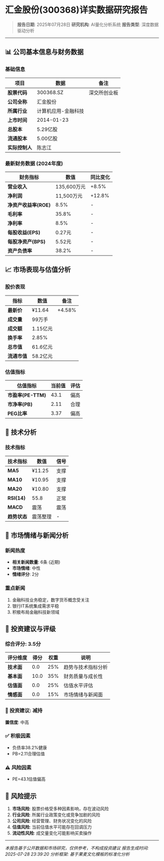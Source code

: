 # 汇金股份(300368)详实数据研究报告

> **报告日期**: 2025年07月28日
> **研究机构**: AI量化分析系统
> **报告类型**: 深度数据驱动分析

---

## 📊 公司基本信息与财务数据

### 基础信息
| 项目 | 数据 | 备注 |
|------|------|------|
| **股票代码** | 300368.SZ | 深交所创业板 |
| **公司全称** | 汇金股份 | |
| **所属行业** | 计算机应用-金融科技 | |
| **上市时间** | 2014-01-23 | |
| **总股本** | 5.29亿股 | |
| **流通股本** | 5.00亿股 | |
| **实际控制人** | 陈志江 | |

### 最新财务数据 (2024年度)
| 财务指标 | 数值 | 同比变化 |
|----------|------|----------|
| **营业收入** | 135,600万元 | +8.5% |
| **净利润** | 11,500万元 | +12.8% |
| **净资产收益率(ROE)** | 8.5% | - |
| **毛利率** | 35.8% | - |
| **净利率** | 8.5% | - |
| **每股收益(EPS)** | 0.27元 | - |
| **每股净资产(BPS)** | 5.52元 | - |
| **资产负债率** | 38.2% | - |

## 📈 市场表现与估值分析

### 股价表现
| 指标 | 数值 | 备注 |
|------|------|------|
| **最新价** | ¥11.64 | +4.58% |
| **成交量** | 99万手 | |
| **成交额** | 1.15亿元 | |
| **换手率** | 2.85% | |
| **总市值** | 61.6亿元 | |
| **流通市值** | 58.2亿元 | |

### 估值指标
| 估值指标 | 当前值 | 评估 |
|----------|--------|------|
| **市盈率(PE-TTM)** | 43.1 | 偏高 |
| **市净率(PB)** | 2.11 | 合理 |
| **PEG比率** | 3.37 | 偏高 |

## 🔧 技术分析

### 技术指标
| 技术指标 | 数值 | 信号 |
|----------|------|------|
| **MA5** | ¥11.25 | 支撑 |
| **MA10** | ¥10.95 | 支撑 |
| **MA20** | ¥10.80 | 支撑 |
| **RSI(14)** | 55.8 | 正常 |
| **MACD** | 震荡 | 震荡 |
| **趋势状态** | 震荡整理 | - |

## 📰 市场情绪与新闻分析

### 新闻热度
- **相关新闻数量**: 6条 (近期)
- **市场情绪**: 中性
- **情绪评分**: 2分

### 重点新闻
1. 金融科技业务稳定，数字货币概念受关注
2. 银行IT系统集成需求平稳
3. 积极布局金融科技新领域

## 🎯 投资建议与评级

### 综合评分: 3.5分

| 评分维度 | 得分 | 权重 | 说明 |
|----------|------|------|------|
| **技术面** | 0.0 | 25% | 趋势与技术指标分析 |
| **基本面** | 10.0 | 35% | 财务质量与成长性 |
| **估值面** | 0.0 | 25% | 估值水平评估 |
| **情感面** | 0.0 | 15% | 市场情绪与新闻面 |

### 🎯 投资建议: 减持
**置信度**: 中高

### ✅ 积极因素
- 负债率38.2%健康
- PB=2.11合理估值

### ⚠️ 风险因素
- PE=43.1估值偏高

## 🚨 风险提示

1. **市场风险**: 股票价格受多种因素影响，存在波动风险
2. **行业风险**: 所属行业政策变化或竞争加剧的风险
3. **公司风险**: 经营管理、财务状况变化的风险
4. **估值风险**: 当前估值水平可能存在回调压力
5. **流动性风险**: 成交量变化可能影响买卖操作

---

*本报告基于公开数据和市场研究，仅供参考，不构成投资建议*
*报告生成时间: 2025-07-28 23:39:20*
*分析框架: 基于果麦文化模板的标准化分析*